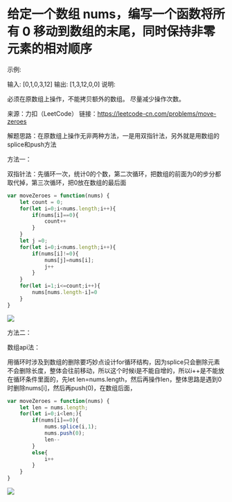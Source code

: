 # 给定一个数组 nums，编写一个函数将所有 0 移动到数组的末尾，同时保持非零元素的相对顺序

示例:

输入: [0,1,0,3,12]
输出: [1,3,12,0,0]
说明:

必须在原数组上操作，不能拷贝额外的数组。
尽量减少操作次数。

来源：力扣（LeetCode）
链接：<https://leetcode-cn.com/problems/move-zeroes>

解题思路：在原数组上操作无非两种方法，一是用双指针法，另外就是用数组的splice和push方法

方法一：

双指针法：先循环一次，统计0的个数，第二次循环，把数组的前面为0的步分都取代掉，第三次循环，把0放在数组的最后面

```js
var moveZeroes = function(nums) {
    let count = 0;
    for(let i=0;i<nums.length;i++){
        if(nums[i]==0){
            count++
        }
    }
    let j =0;
    for(let i=0;i<nums.length;i++){
        if(nums[i]!=0){
            nums[j]=nums[i];
            j++
        }
    }
    for(let i=1;i<=count;i++){
        nums[nums.length-i]=0
    }
}
```

![](https://p1-jj.byteimg.com/tos-cn-i-t2oaga2asx/gold-user-assets/2019/9/19/16d4743bea52bacf~tplv-t2oaga2asx-image.image)

方法二：

数组api法：

用循环时涉及到数组的删除要巧妙点设计for循环结构，因为splice只会删除元素不会删除长度，整体会往前移动，所以这个时候i是不能自增的，所以i++是不能放在循环条件里面的，先let len=nums.length，然后再操作len，整体思路是遇到0时删除nums[i]，然后再push(0)，在数组后面，

```js
var moveZeroes = function(nums) {
    let len = nums.length;
    for(let i=0;i<len;){
        if(nums[i]==0){
            nums.splice(i,1);
            nums.push(0);
            len--
        }
        else{
            i++
        }
    }
}
```

![](https://p1-jj.byteimg.com/tos-cn-i-t2oaga2asx/gold-user-assets/2019/9/19/16d474cc911957ed~tplv-t2oaga2asx-image.image)
